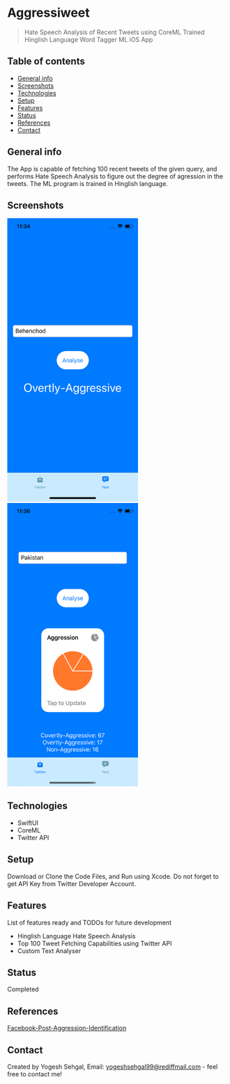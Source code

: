 # Aggressiweet
> Hate Speech Analysis of Recent Tweets using CoreML Trained Hinglish Language Word Tagger ML iOS App 

## Table of contents
* [General info](#general-info)
* [Screenshots](#screenshots)
* [Technologies](#technologies)
* [Setup](#setup)
* [Features](#features)
* [Status](#status)
* [References](#references)
* [Contact](#contact)

## General info
The App is capable of fetching 100 recent tweets of the given query, and performs Hate Speech Analysis to figure out the degree of agression in the tweets. The ML
program is trained in Hinglish language.

## Screenshots
<img src="https://raw.githubusercontent.com/ysehgal147/aggressiweet/master/Screenshots/Simulator%20Screen%20Shot%20-%20iPhone%2011%20Pro%20-%202020-07-30%20at%2011.34.07.png" width="300">&nbsp;&nbsp;&nbsp;&nbsp;&nbsp;&nbsp;&nbsp;&nbsp;&nbsp;&nbsp;<img src="https://raw.githubusercontent.com/ysehgal147/aggressiweet/master/Screenshots/Simulator%20Screen%20Shot%20-%20iPhone%2011%20Pro%20-%202020-07-30%20at%2011.36.16.png" width="300">


## Technologies
* SwiftUI
* CoreML
* Twitter API

## Setup
Download or Clone the Code Files, and Run using Xcode. Do not forget to get API Key from Twitter Developer Account.

## Features
List of features ready and TODOs for future development
* Hinglish Language Hate Speech Analysis
* Top 100 Tweet Fetching Capabilities using Twitter API
* Custom Text Analyser

## Status
Completed

## References
[Facebook-Post-Aggression-Identification](https://github.com/kraiyani/Facebook-Post-Aggression-Identification)

## Contact
Created by Yogesh Sehgal, Email: [yogeshsehgal99@rediffmail.com](yogeshsehgal99@rediffmail.com) - feel free to contact me!
